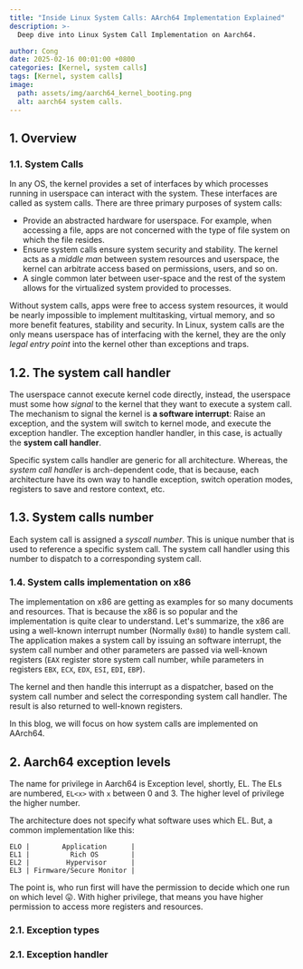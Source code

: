 ```yaml
---
title: "Inside Linux System Calls: AArch64 Implementation Explained"
description: >-
  Deep dive into Linux System Call Implementation on Aarch64.

author: Cong
date: 2025-02-16 00:01:00 +0800
categories: [Kernel, system calls]
tags: [Kernel, system calls]
image:
  path: assets/img/aarch64_kernel_booting.png
  alt: aarch64 system calls.
---
```


## 1. Overview

### 1.1. System Calls

In any OS, the kernel provides a set of interfaces by which processes running in userspace can interact with the system. These interfaces are called as system calls. There are three primary purposes of system calls:

- Provide an abstracted hardware for userspace. For example, when accessing a file, apps are not concerned with the type of file system on which the file resides.
- Ensure system calls ensure system security and stability. The kernel acts as a *middle man* between system resources and userspace, the kernel can arbitrate access based on permissions, users, and so on.
- A single common later between user-space and the rest of the system allows for the virtualized system provided to processes.

Without system calls, apps were free to access system resources, it would be nearly impossible to implement multitasking, virtual memory, and so more benefit features, stability and security. In Linux, system calls are the only means userspace has of interfacing with the kernel, they are the only *legal entry point* into the kernel other than exceptions and traps.

## 1.2. The system call handler

The userspace cannot execute kernel code directly, instead, the userspace must some how *signal* to the kernel that they want to execute a system call. The mechanism to signal the kernel is **a software interrupt**: Raise an exception, and the system will switch to kernel mode, and execute the exception handler. The exception handler handler, in this case, is actually the **system call handler**.

Specific system calls handler are generic for all architecture. Whereas, the *system call handler* is arch-dependent code, that is because, each architecture have its own way to handle exception, switch operation modes, registers to save and restore context, etc.

## 1.3. System calls number

Each system call is assigned a *syscall number*. This is unique number that is used to reference a specific system call. The system call handler using this number to dispatch to a corresponding system call.

### 1.4. System calls implementation on x86

The implementation on x86 are getting as examples for so many documents and resources. That is because the x86 is so popular and the implementation is quite clear to understand. Let's summarize, the x86 are using a well-known interrupt number (Normally `0x80`) to handle system call. The application makes a system call by issuing an software interrupt, the system call number and other parameters are passed via well-known registers (`EAX` register store system call number, while parameters in registers `EBX`, `ECX`, `EDX`, `ESI`, `EDI`, `EBP`).

The kernel and then handle this interrupt as a dispatcher, based on the system call number and select the corresponding system call handler. The result is also returned to well-known registers.

In this blog, we will focus on how system calls are implemented on AArch64.

## 2. Aarch64 exception levels

The name for privilege in Aarch64 is Exception level, shortly, EL. The ELs are numbered, `EL<x>` with `x` between 0 and 3. The higher level of privilege the higher number.

The architecture does not specify what software uses which EL. But, a common implementation like this:

```text
ELO |        Application      |
EL1 |          Rich OS        |
EL2 |         Hypervisor      |
EL3 | Firmware/Secure Monitor |
```

The point is, who run first will have the permission to decide which one run on which level 😛. With higher privilege, that means you have higher permission to access more registers and resources.

### 2.1. Exception types

### 2.1. Exception handler

